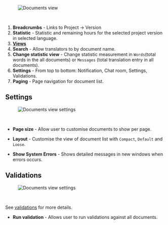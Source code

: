 <figure>
<img alt="Documents view" src="images/editor-doc-list.png" />
</figure>
<br/>

1. **Breadcrumbs** - Links to Project -> Version
2. **Statistic** - Statistic and remaining hours for the selected project version in selected language.
3. [**Views**](user-guide/editor/overview#views-in-webtrans)
4. **Search** - Allow translators to by document name.
5. **Change statistic view** - Change statistic measurement in `Words`(total words in the all documents) or `Messages` (total translation entry in all documents).
6. **Settings** - From top to bottom: Notification, Chat room, Settings, Validations.
7. **Paging** - Page navigation for document list.

## Settings

<figure>
<img alt="Documents view settings" src="images/editor-doc-list-settings.png" />
</figure>
<br/>

* **Page size** - Allow user to customise documents to show per page.

* **Layout** - Customise the view of document list with `Compact`, `Default` and `Loose`.

* **Show System Errors** - Shows detailed messages in new windows when errors occurs.


## Validations

<figure>
<img alt="Documents view settings" src="images/editor-doc-list-validations.png" />
</figure>
<br/>

See [validations](user-guide/projects/validations) for more details.

* **Run validation** - Allows user to run validations against all documents.